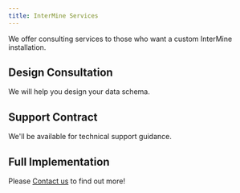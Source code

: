 ```yaml
---
title: InterMine Services
---
```


We offer consulting services to those who want a custom InterMine installation.

## Design Consultation

We will help you design your data schema.

## Support Contract

We'll be available for technical support guidance.

## Full Implementation

Please [Contact us](contact-us.md) to find out more!
